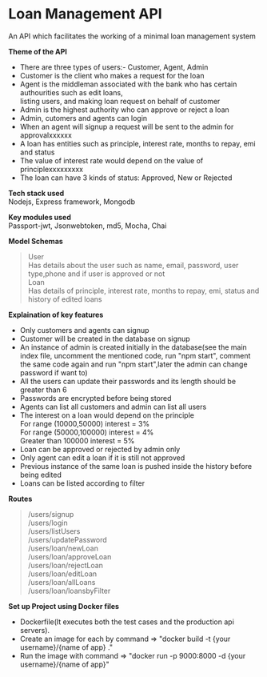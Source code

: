# Loan Management API

An API which facilitates the working of a minimal loan management system

**Theme of the API**

- There are three types of users:- Customer, Agent, Admin<br/>
- Customer is the client who makes a request for the loan<br/>
- Agent is the middleman associated with the bank who has certain authourities such as edit loans,<br/>
  listing users, and making loan request on behalf of customer<br/>
- Admin is the highest authority who can approve or reject a loan <br/>
- Admin, cutomers and agents can login<br/>
- When an agent will signup a request will be sent to the admin for approvalxxxxxx<br/>
- A loan has entities such as principle, interest rate, months to repay, emi and status<br/>
- The value of interest rate would depend on the value of principlexxxxxxxxx<br/>
- The loan can have 3 kinds of status: Approved, New or Rejected

**Tech stack used**<br/>
Nodejs, Express framework, Mongodb

**Key modules used**<br>
Passport-jwt, Jsonwebtoken, md5, Mocha, Chai

**Model Schemas**

> User<br/>
> Has details about the user such as name, email, password, user type,phone and if user is approved or not<br/>
> Loan<br/>
> Has details of principle, interest rate, months to repay, emi, status and history of edited loans

**Explaination of key features**

- Only customers and agents can signup<br/>
- Customer will be created in the database on signup<br>
- An instance of admin is created initially in the database(see the main index file, uncomment the mentioned code, run "npm start", comment the same code again and run "npm start",later the admin can change password if want to)<br>
- All the users can update their passwords and its length should be greater than 6<br>
- Passwords are encrypted before being stored<br>
- Agents can list all customers and admin can list all users<br>
- The interest on a loan would depend on the principle<br/>
  For range (10000,50000) interest = 3%<br/>
  For range (50000,100000) interest = 4% <br/>
  Greater than 100000 interest = 5%<br/>
- Loan can be approved or rejected by admin only<br/>
- Only agent can edit a loan if it is still not approved<br/>
- Previous instance of the same loan is pushed inside the history before being edited<br>
- Loans can be listed according to filter

**Routes**

> /users/signup<br />
> /users/login<br />
> /users/listUsers<br />
> /users/updatePassword<br />
> /users/loan/newLoan<br />
> /users/loan/approveLoan<br />
> /users/loan/rejectLoan<br />
> /users/loan/editLoan<br />
> /users/loan/allLoans<br />
> /users/loan/loansbyFilter<br />

**Set up Project using Docker files**

- Dockerfile(It executes both the test cases and the production api servers).<br/>
- Create an image for each by command => "docker build -t {your username}/{name of app} ."<br/>
- Run the image with command => "docker run -p 9000:8000 -d {your username}/{name of app}"
